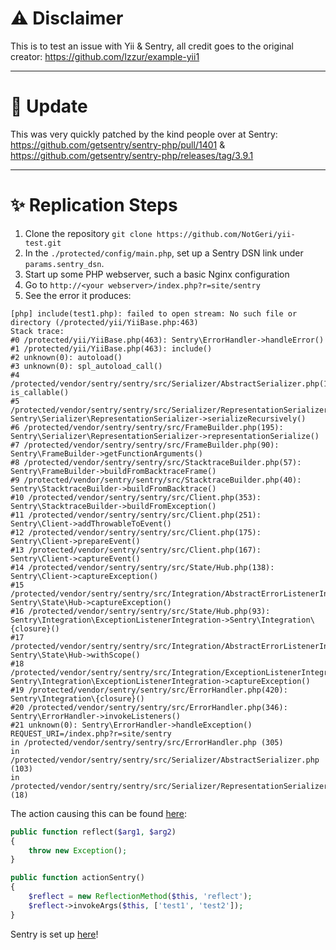 # ⚠ Disclaimer

This is to test an issue with Yii & Sentry, all credit goes to the original creator: https://github.com/Izzur/example-yii1 

---

# 🙏 Update
This was very quickly patched by the kind people over at Sentry: https://github.com/getsentry/sentry-php/pull/1401 & https://github.com/getsentry/sentry-php/releases/tag/3.9.1

---

# ✨ Replication Steps
1. Clone the repository `git clone https://github.com/NotGeri/yii-test.git`
2. In the `./protected/config/main.php`, set up a Sentry DSN link under `params.sentry_dsn`.
3. Start up some PHP webserver, such a basic Nginx configuration
4. Go to `http://<your webserver>/index.php?r=site/sentry`
5. See the error it produces:

```
[php] include(test1.php): failed to open stream: No such file or directory (/protected/yii/YiiBase.php:463)               
Stack trace:                                                                                                                                                                  
#0 /protected/yii/YiiBase.php(463): Sentry\ErrorHandler->handleError()                                                                                
#1 /protected/yii/YiiBase.php(463): include()                                                                                                         
#2 unknown(0): autoload()                                                                                                                                                     
#3 unknown(0): spl_autoload_call()                                                                                                                                            
#4 /protected/vendor/sentry/sentry/src/Serializer/AbstractSerializer.php(103): is_callable()                                                          
#5 /protected/vendor/sentry/sentry/src/Serializer/RepresentationSerializer.php(18): Sentry\Serializer\RepresentationSerializer->serializeRecursively()
#6 /protected/vendor/sentry/sentry/src/FrameBuilder.php(195): Sentry\Serializer\RepresentationSerializer->representationSerialize()                   
#7 /protected/vendor/sentry/sentry/src/FrameBuilder.php(90): Sentry\FrameBuilder->getFunctionArguments()
#8 /protected/vendor/sentry/sentry/src/StacktraceBuilder.php(57): Sentry\FrameBuilder->buildFromBacktraceFrame()
#9 /protected/vendor/sentry/sentry/src/StacktraceBuilder.php(40): Sentry\StacktraceBuilder->buildFromBacktrace()
#10 /protected/vendor/sentry/sentry/src/Client.php(353): Sentry\StacktraceBuilder->buildFromException()
#11 /protected/vendor/sentry/sentry/src/Client.php(251): Sentry\Client->addThrowableToEvent()
#12 /protected/vendor/sentry/sentry/src/Client.php(175): Sentry\Client->prepareEvent()
#13 /protected/vendor/sentry/sentry/src/Client.php(167): Sentry\Client->captureEvent()
#14 /protected/vendor/sentry/sentry/src/State/Hub.php(138): Sentry\Client->captureException()
#15 /protected/vendor/sentry/sentry/src/Integration/AbstractErrorListenerIntegration.php(25): Sentry\State\Hub->captureException()
#16 /protected/vendor/sentry/sentry/src/State/Hub.php(93): Sentry\Integration\ExceptionListenerIntegration->Sentry\Integration\{closure}()
#17 /protected/vendor/sentry/sentry/src/Integration/AbstractErrorListenerIntegration.php(26): Sentry\State\Hub->withScope()
#18 /protected/vendor/sentry/sentry/src/Integration/ExceptionListenerIntegration.php(32): Sentry\Integration\ExceptionListenerIntegration->captureException()
#19 /protected/vendor/sentry/sentry/src/ErrorHandler.php(420): Sentry\Integration\{closure}()
#20 /protected/vendor/sentry/sentry/src/ErrorHandler.php(346): Sentry\ErrorHandler->invokeListeners()
#21 unknown(0): Sentry\ErrorHandler->handleException()
REQUEST_URI=/index.php?r=site/sentry
in /protected/vendor/sentry/sentry/src/ErrorHandler.php (305)
in /protected/vendor/sentry/sentry/src/Serializer/AbstractSerializer.php (103)
in /protected/vendor/sentry/sentry/src/Serializer/RepresentationSerializer.php (18)
```

The action causing this can be found [here](https://github.com/NotGeri/yii-test/tree/master/protected/controllers/SiteController.php#L40):

```php
public function reflect($arg1, $arg2)
{
    throw new Exception();
}

public function actionSentry()
{
    $reflect = new ReflectionMethod($this, 'reflect');
    $reflect->invokeArgs($this, ['test1', 'test2']);
}
```

Sentry is set up [here](https://github.com/NotGeri/yii-test/tree/master/protected/components/CustomSentry.php)!
